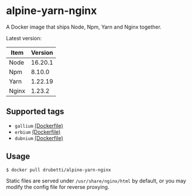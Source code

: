 # alpine-yarn-nginx

A Docker image that ships Node, Npm, Yarn and Nginx together.

Latest version:

| Item  | Version |
|-------|---------|
| Node  | 16.20.1 |
| Npm   | 8.10.0  |
| Yarn  | 1.22.19 |
| Nginx | 1.23.2  | 

## Supported tags
* `gallium` [(Dockerfile)](https://github.com/drubetti/alpine-yarn-nginx/blob/gallium/Dockerfile)
* `erbium` [(Dockerfile)](https://github.com/drubetti/alpine-yarn-nginx/blob/erbium/Dockerfile)
* `dubnium` [(Dockerfile)](https://github.com/drubetti/alpine-yarn-nginx/blob/dubnium/Dockerfile)

## Usage

`$ docker pull drubetti/alpine-yarn-nginx`

Static files are served under `/usr/share/nginx/html` by default, or you may modify the config file for reverse proxying.
